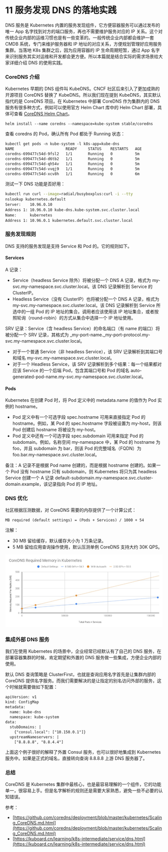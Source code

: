 # 11 服务发现 DNS 的落地实践

DNS 服务是 Kubernetes 内置的服务发现组件，它方便容器服务可以通过发布的唯一 App 名字找到对方的端口服务，再也不需要维护服务对应的 IP 关系。这个对传统企业内部的运维习惯也是有一些变革的。一般传统企业内部都会维护一套 CMDB 系统，专门来维护服务器和 IP 地址的对应关系，方便规划管理好应用服务集群。当落地 K8s 集群之后，因为应用容器的 IP 生命周期短暂，通过 App 名字来识别服务其实对运维和开发都会更方便。所以本篇就是结合实际的需求场景给大家详细介绍 DNS 的使用实践。

### CoreDNS 介绍

Kubernetes 早期的 DNS 组件叫 KubeDNS。CNCF 社区后来引入了更加成熟的开源项目 CoreDNS 替换了 KubeDNS。所以我们现在提到 KubeDNS，其实默认指代的是 CoreDNS 项目。在 Kubernetes 中部署 CoreDNS 作为集群内的 DNS 服务有很多种方式，例如可以使用官方 Helm Chart 库中的 Helm Chart 部署，具体可查看 [CoreDNS Helm Chart](https://github.com/helm/charts/tree/master/stable/coredns)。

```plaintext
helm install --name coredns --namespace=kube-system stable/coredns
```

查看 coredns 的 Pod，确认所有 Pod 都处于 Running 状态：

```plaintext
kubectl get pods -n kube-system -l k8s-app=kube-dns
NAME                       READY     STATUS    RESTARTS   AGE
coredns-699477c54d-9fsl2   1/1       Running   0          5m
coredns-699477c54d-d6tb2   1/1       Running   0          5m
coredns-699477c54d-qh54v   1/1       Running   0          5m
coredns-699477c54d-vvqj9   1/1       Running   0          5m
coredns-699477c54d-xcv8h   1/1       Running   0          6m
```

测试一下 DNS 功能是否好用：

```bash
kubectl run curl --image=radial/busyboxplus:curl -i --tty
nslookup kubernetes.default
Server:    10.96.0.10
Address 1: 10.96.0.10 kube-dns.kube-system.svc.cluster.local
Name:      kubernetes
Address 1: 10.96.0.1 kubernetes.default.svc.cluster.local
```

### 服务发现规则

DNS 支持的服务发现是支持 Service 和 Pod 的。它的规则如下。

#### **Services**

A 记录：

- Service（headless Service 除外）将被分配一个 DNS A 记录，格式为 my-svc.my-namespace.svc.cluster.local。该 DNS 记录解析到 Service 的 ClusterIP。
- Headless Service（没有 ClusterIP）也将被分配一个 DNS A 记录，格式为 my-svc.my-namespace.svc.cluster.local。该 DNS 记录解析到 Service 所选中的一组 Pod 的 IP 地址的集合。调用者应该使用该 IP 地址集合，或者按照轮询（round-robin）的方式从集合中选择一个 IP 地址使用。

SRV 记录：Service（含 headless Service）的命名端口（有 name 的端口）将被分配一个 SRV 记录，其格式为 \_my-port-name.\_my-port-protocol.my-svc.my-namespace.svc.cluster.local。

- 对于一个普通 Service（非 headless Service），该 SRV 记录解析到其端口号和域名 my-svc.my-namespace.svc.cluster.local。
- 对于一个 Headless Service，该 SRV 记录解析到多个结果：每一个结果都对应该 Service 的一个后端 Pod，包含其端口号和 Pod 的域名 auto-generated-pod-name.my-svc.my-namespace.svc.cluster.local。

#### **Pods**

Kubernetes 在创建 Pod 时，将 Pod 定义中的 metadata.name 的值作为 Pod 实例的 hostname。

- Pod 定义中有一个可选字段 spec.hostname 可用来直接指定 Pod 的 hostname。例如，某 Pod 的 spec.hostname 字段被设置为 my-host，则该 Pod 创建后 hostname 将被设为 my-host。
- Pod 定义中还有一个可选字段 spec.subdomain 可用来指定 Pod 的 subdomain。例如，名称空间 my-namespace 中，某 Pod 的 hostname 为 foo，并且 subdomain 为 bar，则该 Pod 的完整域名（FQDN）为 foo.bar.my-namespace.svc.cluster.local。

备注：A 记录不是根据 Pod name 创建的，而是根据 hostname 创建的。如果一个 Pod 没有 hostname 只有 subdomain，则 Kubernetes 将只为其 headless Service 创建一个 A 记录 default-subdomain.my-namespace.svc.cluster-domain.example，该记录指向 Pod 的 IP 地址。

### DNS 优化

社区根据压测数据，对 CoreDNS 需要的内存提供了一个计算公式：

```plaintext
MB required (default settings) = (Pods + Services) / 1000 + 54
```

注解：

- 30 MB 留给缓存，默认缓存大小为 1 万条记录。
- 5 MB 留给应用查询操作使用，默认压测单例 CoreDNS 支持大约 30K QPS。

![kubedns-perf](assets/aaddf7c0-e123-11ea-9254-2dbb61d9b3dd.jpg)

### 集成外部 DNS 服务

我们在使用 Kubernetes 的场景中，企业经常已经默认有了自己的 DNS 服务，在部署容器集群的时候，肯定期望和外置的 DNS 服务做一些集成，方便企业内部的使用。

默认 DNS 查询策略是 ClusterFirst，也就是查询应用名字首先是让集群内部的 CoreDNS 提供名字服务。而我们需要解决的是让指定的别名访问外部的服务，这个时候就需要做如下配置：

```plaintext
apiVersion: v1
kind: ConfigMap
metadata:
  name: kube-dns
  namespace: kube-system
data:
  stubDomains: |
    {"consul.local": ["10.150.0.1"]}
  upstreamNameservers: |
    ["8.8.8.8", "8.8.4.4"]
```

上面这个例子很好的解释了外置 Consul 服务，也可以很好地集成到 Kubernetes 服务中。如果是正式的域名，直接转向查询 8.8.8.8 上游 DNS 服务器了。

### 总结

CoreDNS 是 Kubernetes 集群中最核心，也是最容易理解的一个组件，它的功能单一，很容易上手。但是名字解析的规则还是需要大家熟悉，避免一些不必要的认知错误。

参考：

- [https://github.com/coredns/deployment/blob/master/kubernetes/Scaling_CoreDNS.md.html](https://github.com/coredns/deployment/blob/master/kubernetes/Scaling_CoreDNS.md.html)
- [https://kuboard.cn/learning/k8s-intermediate/service/dns.html](https://kuboard.cn/learning/k8s-intermediate/service/dns.html)
